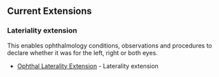 ## Current Extensions
### Lateriality extension

This enables ophthalmology conditions, observations and procedures to declare whether it was for the left, right or both eyes.
* [Ophthal Laterality Extension](StructureDefinition-laterality.html) - Laterality extension